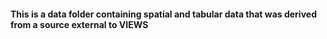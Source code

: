 #### This is a data folder containing spatial and tabular data that was derived from a source external to VIEWS
